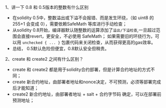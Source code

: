 1、讲一下 0.8 和 0.5版本的整数有什么区别
- 在solidity 0.5中，整数溢出或下溢不会报错、而是发生环绕，（如 uint8 的 255+1 会变成 0），需要依赖SafeMath 等库进行手动检查；
- 从solidity 0.8开始，编译器默认随整数的运算添加了`溢出/下溢检查`,一旦超过范围会直接revert，更安全，不必使用 SafeMath； 如果需要旧的环绕行为，可以用 `unchecked { ... }` 包裹代码来关闭检查，从而获得更高的gas效率。
- 总结， 0.5默认危险但便宜，0.8默认安全但稍贵。

2、create 和 create2 之间有什么区别？
- create 和 create2 都是用于solidity合约部署，但是计算合约地址的方式不同；
- create 新合约地址，由部署者地址和nonce决定，不可预测，必须等部署完成后才能知道；
- create2 新合约地址，由部署者地址 + salt + 合约字节码 确定，可以在部署前预测地址；
